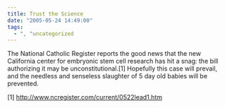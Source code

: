 ```yaml
---
title: Trust the Science
date: "2005-05-24 14:49:00"
tags:
  - ", "uncategorized
---
```

<p>The National Catholic Register reports the good news that the new
California center for embryonic stem cell research has hit a snag:
the bill authorizing it may be unconstitutional.[1] Hopefully this
case will prevail, and the needless and senseless slaughter of 5
day old babies will be prevented.</p>

[1] http://www.ncregister.com/current/0522lead1.htm

